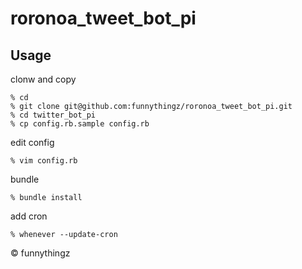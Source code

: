 # roronoa_tweet_bot_pi

## Usage

clonw and copy

```
% cd
% git clone git@github.com:funnythingz/roronoa_tweet_bot_pi.git
% cd twitter_bot_pi
% cp config.rb.sample config.rb
```

edit config

```
% vim config.rb
```

bundle

```
% bundle install
```

add cron

```
% whenever --update-cron
```

&copy; funnythingz
